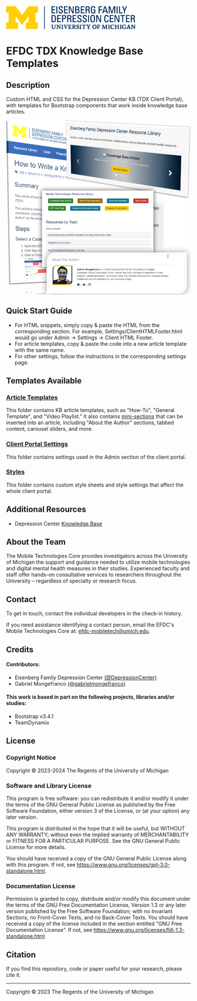 ![Depression Center Logo](https://github.com/DepressionCenter/.github/blob/main/images/EFDCLogo_375w.png "depressioncenter.org")

# EFDC TDX Knowledge Base Templates

## Description
Custom HTML and CSS for the Depression Center KB (TDX Client Portal), with templates for Bootstrap components that work inside knowledge base articles.  

![Examples](TDX-Templates-Preview.png "Template Examples")  



## Quick Start Guide
+ For HTML snippets, simply copy & paste the HTML from the corresponding section. For example, Settings/ClientHTMLFooter.html would go under Admin -> Settings -> Client HTML Footer.
+ For article templates, copy & paste the code into a new article template with the same name.
+ For other settings, follow the instructions in the corresponding settings page.  
  


## Templates Available

### [Article Templates](https://github.com/DepressionCenter/EFDC-TDX-KB/tree/main/ArticleTemplates)
This folder contains KB article templates, such as "How-To", "General Template", and "Video Playlist." It also contains [mini-sections](https://github.com/DepressionCenter/EFDC-TDX-KB/tree/main/ArticleTemplates/Mini-Sections) that can be inserted into an article, including "About the Author" sections, tabbed content, carousel sliders, and more.  

### [Client Portal Settings](https://github.com/DepressionCenter/EFDC-TDX-KB/tree/main/ClientPortalSettings)
This folder contains settings used in the Admin section of the client portal.  

### [Styles](https://github.com/DepressionCenter/EFDC-TDX-KB/tree/main/Styles)
This folder contains custom style sheets and style settings that affect the whole client portal.  


## Additional Resources
+ Depression Center [Knowledge Base](https://michmed.org/efdc-kb)



## About the Team
The Mobile Technologies Core provides investigators across the University of Michigan the support and guidance needed to utilize mobile technologies and digital mental health measures in their studies. Experienced faculty and staff offer hands-on consultative services to researchers throughout the University – regardless of specialty or research focus.



## Contact
To get in touch, contact the individual developers in the check-in history.

If you need assistance identifying a contact person, email the EFDC's Mobile Technologies Core at: efdc-mobiletech@umich.edu.



## Credits
#### Contributors:
+ Eisenberg Family Depression Center [(@DepressionCenter)](https://github.com/DepressionCenter/)
+ Gabriel Mongefranco [(@gabrielmongefranco)](https://github.com/gabrielmongefranco)



#### This work is based in part on the following projects, libraries and/or studies:
+ Bootstrap v3.4.1
+ TeamDynamix



## License
### Copyright Notice
Copyright © 2023-2024 The Regents of the University of Michigan


### Software and Library License
This program is free software: you can redistribute it and/or modify it under the terms of the GNU General Public License as published by the Free Software Foundation, either version 3 of the License, or (at your option) any later version.

This program is distributed in the hope that it will be useful, but WITHOUT ANY WARRANTY; without even the implied warranty of MERCHANTABILITY or FITNESS FOR A PARTICULAR PURPOSE. See the GNU General Public License for more details.

You should have received a copy of the GNU General Public License along with this program. If not, see <https://www.gnu.org/licenses/gpl-3.0-standalone.html>.


### Documentation License
Permission is granted to copy, distribute and/or modify this document 
under the terms of the GNU Free Documentation License, Version 1.3 
or any later version published by the Free Software Foundation; 
with no Invariant Sections, no Front-Cover Texts, and no Back-Cover Texts. 
You should have received a copy of the license included in the section entitled "GNU 
Free Documentation License". If not, see <https://www.gnu.org/licenses/fdl-1.3-standalone.html>



## Citation
If you find this repository, code or paper useful for your research, please cite it.

----

Copyright © 2023 The Regents of the University of Michigan
